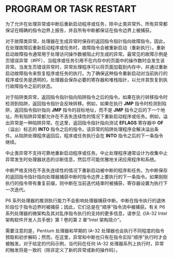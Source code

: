 # PROGRAM OR TASK RESTART

为了允许在处理异常或中断后重新启动程序或任务，除中止类异常外，所有异常都保证在精确的指令边界上报告，并且所有中断都保证在指令边界上被捕获。

对于故障类异常，处理器在生成异常时保存的返回指令指针指向故障指令。因此，在处理故障后重新启动程序或任务时，故障指令会被重新启动（重新执行）。重新启动故障指令通常用于处理访问操作数被阻止时生成的异常。最常见的故障示例是页错误异常（#PF），当程序或任务引用不在内存中的页面中的操作数时会发生该异常。当发生页错误异常时，异常处理程序可以将页面加载到内存中，并通过重新启动故障指令来恢复程序或任务的执行。为了确保这种指令重新启动对当前执行的程序或任务是透明的，处理器会保存必要的寄存器和堆栈指针，以允许其恢复到执行故障指令之前的状态。

对于陷阱类异常，返回指令指针指向陷阱指令之后的指令。如果在执行转移指令时检测到陷阱，返回指令指针会反映转移。例如，如果在执行 **JMP** 指令时检测到陷阱，返回指令指针指向 **JMP** 指令的目标地址，而不是 **JMP** 指令之后的下一个地址。所有陷阱异常都允许在不丢失连续性的情况下重新启动程序或任务。例如，溢出异常是一种陷阱异常。在这里，返回指令指针指向测试 **EFLAGS** 寄存器中 **OF**（溢出）标志的 **INTO** 指令之后的指令。该异常的陷阱处理程序会解决溢出条件。从陷阱处理程序返回后，程序或任务执行会在 **INTO** 指令之后的下一条指令继续。

中止类异常不支持可靠地重新启动程序或任务。中止处理程序通常设计为收集中止异常发生时处理器状态的诊断信息，然后尽可能优雅地关闭应用程序和系统。

中断严格支持在不丢失连续性的情况下重新启动被中断的程序和任务。为中断保存的返回指令指针指向处理器捕获中断时指令边界上要执行的下一条指令。如果刚刚执行的指令带有重复前缀，则中断在当前迭代结束时被捕获，寄存器设置为执行下一次迭代。

P6 系列处理器的推测执行能力不会影响处理器捕获中断。中断在指令执行的退休阶段位于指令边界时被捕获；因此，它们总是在“顺序”指令流中被捕获。有关 P6 系列处理器的微架构及其对乱序指令执行的支持的更多信息，请参见《IA-32 Intel 架构软件开发人员手册》第 1 卷的第 2 章“Intel 架构简介”。

需要注意的是，Pentium 处理器和早期的 IA-32 处理器也会执行不同程度的指令预取和初步解码；然而，在这里，异常和中断也只有在指令实际“顺序”执行时才会被触发。对于给定的代码示例，当代码在任何 IA-32 处理器系列上执行时，异常的触发将是一致的（除非定义了新的异常或新的操作码）。